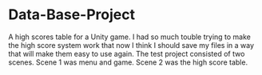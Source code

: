 # Data-Base-Project
A high scores table for a Unity game.
I had so much touble trying to make the high score system work that now I think I should 
save my files in a way that will make them easy to use again.
The test project consisted of two scenes.
Scene 1 was menu and game.
Scene 2 was the high score table.
